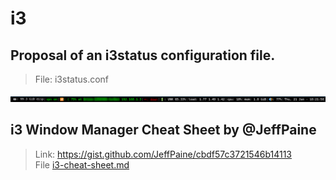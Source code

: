 # i3

## Proposal of an i3status configuration file.  
> File: i3status.conf  


![Screenshot](screenshot.png)  



## i3 Window Manager Cheat Sheet by @JeffPaine
> Link: https://gist.github.com/JeffPaine/cbdf57c3721546b14113  
> File [i3-cheat-sheet.md](i3-cheat-sheet.md)  